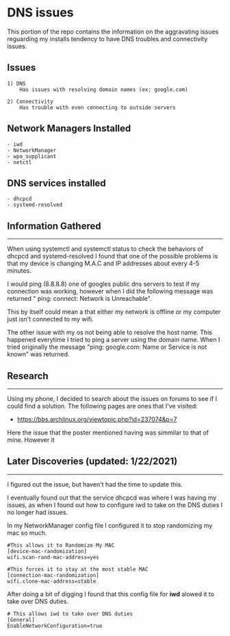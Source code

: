 # DNS issues

This portion of the repo contains the information on the aggravating
issues reguarding my installs tendency to have DNS troubles and
connectivity issues.

## Issues

    1) DNS 
        Has issues with resolving domain names (ex: google.com) 

    2) Connectivity
        Has trouble with even connecting to outside servers


## Network Managers Installed
    - iwd
    - NetworkManager
    - wpa_supplicant
    - netctl

## DNS services installed
    - dhcpcd
    - systemd-resolved 

## Information Gathered
-----------------------
    
When using systemctl and systemctl status to check the behaviors of dhcpcd and systemd-resolved I found that one of the possible problems is that my device is changing M.A.C and IP addresses about every 4-5 minutes.   
  
I would ping (8.8.8.8) one of googles public dns servers to test if my connection was working,
however when I did the following message was returned " ping: connect: Network is Unreachable".

This by itself could mean a that either my network is offline or my computer just isn't connected to my wifi.

The other issue with my os not being able to resolve the host name. This happened everytime I tried
to ping a server using the domain name. When I tried originally the message "ping: google.com: Name
or Service is not known" was returned.

## Research
-------------

Using my phone, I decided to search about the issues on forums to see if I could find a solution.
The following pages are ones that I've visited:
   -  https://bbs.archlinux.org/viewtopic.php?id=237074&p=7

Here the issue that the poster mentioned having was simmilar to that of mine. However it   

## Later Discoveries (updated: 1/22/2021)
-----------------------------------------

I figured out the issue, but haven't had the time to update this.

I eventually found out that the service dhcpcd was where I was having my issues, as when I found out how to configure iwd to take on the DNS duties I no longer had
issues.
    
In my NetworkManager config file I configured it to stop randomizing my mac so much.  

    
    #This allows it to Randomize My MAC  
    [device-mac-randomization]  
    wifi.scan-rand-mac-address=yes

    #This forces it to stay at the most stable MAC  
    [connection-mac-randomization]  
    wifi.clone-mac-address=stable

    
After doing a bit of digging I found that this config file for **iwd** alowed it to take over DNS duties.    

    # This allows iwd to take over DNS duties
    [General]
    EnableNetworkConfiguration=true
